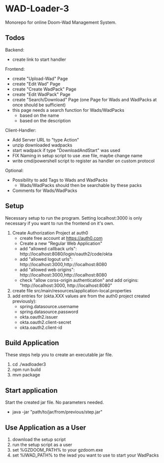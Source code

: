 # WAD-Loader-3

Monorepo for online Doom-Wad Management System.

## Todos

Backend:
* create link to start handler

Frontend:
*  create "Upload-Wad" Page
*  create "Edit Wad" Page 
*  create "Create WadPack" Page
*  create "Edit WadPack" Page
*  create "Search/Download" Page (one Page for Wads and WadPacks at once should be sufficient)
  * this page needs a search function for Wads/WadPacks
    * based on the name
    * based on the description    

Client-Handler:
* Add Server URL to "type Action"
* unzip downloaded wadpacks
* start wadpack if type "DownloadAndStart" was used
* FIX Naming in setup script to use .exe file, maybe change name
* write cmd/powershell script to register as handler on custom protocol
  
Optional:
* Possibility to add Tags to Wads and WadPacks
  * Wads/WadPacks should then be searchable by these packs
* Comments for Wads/WadPacks 

## Setup

Necessary setup to run the program.
Setting localhost:3000 is only necessary if you want to run the frontend on it's own.

1. Create Authorization Project at auth0
    * create free account at https://auth0.com
    * Create a new "Regular Web Application"
    * add "allowed callback urls": http://localhost:8080/login/oauth2/code/okta
    * add "allowed logout urls": http://localhost:3000,http://localhost:8080
    * add "allowed web origins": http://localhost:3000,http://localhost:8080
    * check "allow corss-origin authentication" and add origins: "http://localhost:3000, http://localhost:8080"
2. create file src/main/resources/application-local.properties
3. add entries for (okta.XXX values are from the auth0 project created previously):
    * spring.datasource.username
    * spring.datasource.password
    * okta.oauth2.issuer
    * okta.oauth2.client-secret
    * okta.oauth2.client-id

## Build Application

These steps help you to create an executable jar file.

1. cd ./wadloader3
2. npm run build
3. mvn package

## Start application

Start the created jar file. No parameters needed.

* java -jar "path/to/jar/from/previous/step.jar"

## Use Application as a User

1. download the setup script
2. run the setup script as a user
3. set %GZDOOM_PATH% to your gzdoom.exe
4. set %IWAD_PATH% to the iwad you want to use to start your WadPacks